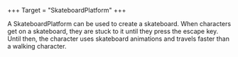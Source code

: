 +++
Target = "SkateboardPlatform"
+++

A SkateboardPlatform can be used to create a skateboard. When characters get on a skateboard, they are stuck to it until they press the escape key. Until then, the character uses skateboard animations and travels faster than a walking character.